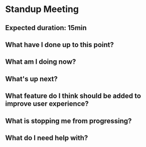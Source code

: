 # Standup Meeting
## Expected duration: 15min
## What have I done up to this point?
## What am I doing now?
## What's up next?
## What feature do I think should be added to improve user experience?
## What is stopping me from progressing?
## What do I need help with?